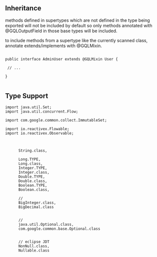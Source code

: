 # 


## Inheritance

methods defined in supertypes which are not defined in the type being exported will not be included by default so only
methods annotated with @GQLOutputField in those base types will be included.

to include methods from a supertype like the currently scanned class, annotate extends/implements with @GQLMixin.

```

public interface AdminUser extends @GQLMixin User {

 // ...

}


```

## Type Support

```
import java.util.Set;
import java.util.concurrent.Flow;

import com.google.common.collect.ImmutableSet;

import io.reactivex.Flowable;
import io.reactivex.Observable;



      String.class,

      Long.TYPE,
      Long.class,
      Integer.TYPE,
      Integer.class,
      Double.TYPE,
      Double.class,
      Boolean.TYPE,
      Boolean.class,

      //
      BigInteger.class,
      BigDecimal.class


      //
      java.util.Optional.class,
      com.google.common.base.Optional.class


      // eclipse JDT
      NonNull.class,
      Nullable.class


```